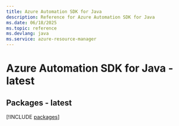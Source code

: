 ```yaml
---
title: Azure Automation SDK for Java
description: Reference for Azure Automation SDK for Java
ms.date: 06/18/2025
ms.topic: reference
ms.devlang: java
ms.service: azure-resource-manager
---
```

# Azure Automation SDK for Java - latest
## Packages - latest
[!INCLUDE [packages](automation-index.md)]